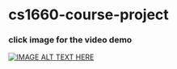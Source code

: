 # cs1660-course-project

### click image for the video demo
[![IMAGE ALT TEXT HERE](https://img.youtube.com/vi/RGDCuB1UgMk/0.jpg)](https://www.youtube.com/watch?v=RGDCuB1UgMk)
